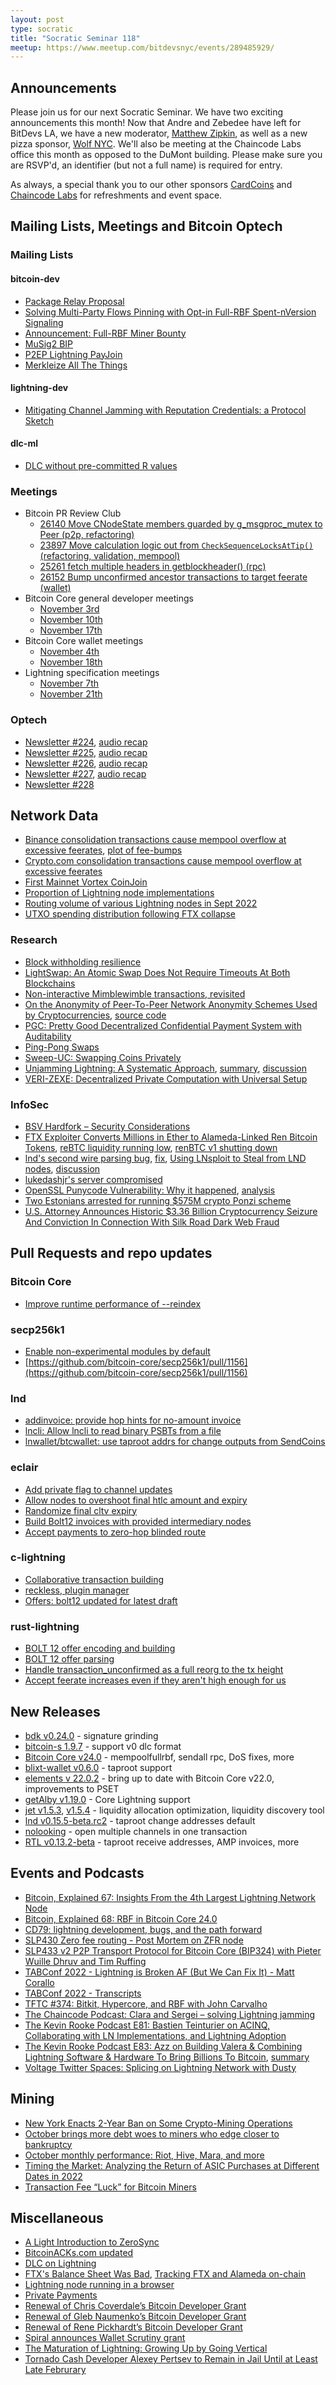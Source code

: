 ```yaml
---
layout: post
type: socratic
title: "Socratic Seminar 118"
meetup: https://www.meetup.com/bitdevsnyc/events/289485929/
---
```



## Announcements
Please join us for our next Socratic Seminar. We have two exciting announcements this month! Now that Andre and Zebedee have left for BitDevs LA, we have a new moderator, [Matthew Zipkin](https://twitter.com/MatthewZipkin), as well as a new pizza sponsor, [Wolf NYC](https://wolfnyc.com/). We'll also be meeting at the Chaincode Labs office this month as opposed to the DuMont building. Please make sure you are RSVP'd, an identifier (but not a full name) is required for entry.

As always, a special thank you to our other sponsors [CardCoins](https://cardcoins.co) and [Chaincode Labs](https://chaincode.com) for refreshments and event space.

## Mailing Lists, Meetings and Bitcoin Optech

### Mailing Lists

#### bitcoin-dev

- [Package Relay Proposal](https://lists.linuxfoundation.org/pipermail/bitcoin-dev/2022-November/021140.html)
- [Solving Multi-Party Flows Pinning with Opt-in Full-RBF Spent-nVersion Signaling](https://lists.linuxfoundation.org/pipermail/bitcoin-dev/2022-November/021144.html)
- [Announcement: Full-RBF Miner Bounty](https://lists.linuxfoundation.org/pipermail/bitcoin-dev/2022-November/021143.html)
- [MuSig2 BIP](https://lists.linuxfoundation.org/pipermail/bitcoin-dev/2022-November/021159.html)
- [P2EP Lightning PayJoin](https://lists.linuxfoundation.org/pipermail/bitcoin-dev/2022-November/021180.html)
- [Merkleize All The Things](https://lists.linuxfoundation.org/pipermail/bitcoin-dev/2022-November/021182.html)

#### lightning-dev

- [Mitigating Channel Jamming with Reputation Credentials: a Protocol Sketch](https://lists.linuxfoundation.org/pipermail/lightning-dev/2022-November/003754.html)

#### dlc-ml

- [DLC without pre-committed R values](https://mailmanlists.org/pipermail/dlc-dev/2022-November/000167.html)

### Meetings
- Bitcoin PR Review Club
  - [26140 Move CNodeState members guarded by g_msgproc_mutex to Peer (p2p, refactoring)](https://bitcoincore.reviews/26140)
  - [23897 Move calculation logic out from `CheckSequenceLocksAtTip()` (refactoring, validation, mempool)](https://bitcoincore.reviews/23897)
  - [25261 fetch multiple headers in getblockheader() (rpc)](https://bitcoincore.reviews/25261)
  - [26152 Bump unconfirmed ancestor transactions to target feerate (wallet)](https://bitcoincore.reviews/26152)
- Bitcoin Core general developer meetings
  - [November 3rd](https://www.erisian.com.au/bitcoin-core-dev/log-2022-11-03.html#l-263)
  - [November 10th](https://www.erisian.com.au/bitcoin-core-dev/log-2022-11-10.html#l-348)
  - [November 17th](https://www.erisian.com.au/bitcoin-core-dev/log-2022-11-17.html#l-180)
- Bitcoin Core wallet meetings
  - [November 4th](https://www.erisian.com.au/bitcoin-core-dev/log-2022-11-04.html#l-237)
  - [November 18th](https://www.erisian.com.au/bitcoin-core-dev/log-2022-11-18.html#l-244)
- Lightning specification meetings
  - [November 7th](https://github.com/lightning/bolts/issues/1038)
  - [November 21th](https://github.com/lightning/bolts/issues/1041)

### Optech

- [Newsletter #224](https://bitcoinops.org/en/newsletters/2022/11/02/), [audio recap](https://twitter.com/bitcoinoptech/status/1588184133263626241)
- [Newsletter #225](https://bitcoinops.org/en/newsletters/2022/11/09/), [audio recap](https://twitter.com/bitcoinoptech/status/1590720275985108992)
- [Newsletter #226](https://bitcoinops.org/en/newsletters/2022/11/16/), [audio recap](https://twitter.com/bitcoinoptech/status/1593257546806091776)
- [Newsletter #227](https://bitcoinops.org/en/newsletters/2022/11/23/), [audio recap](https://twitter.com/bitcoinoptech/status/1595431309077352448)
- [Newsletter #228](https://bitcoinops.org/en/newsletters/2022/11/30/)

## Network Data

- [Binance consolidation transactions cause mempool overflow at excessive feerates](https://twitter.com/murchandamus/status/1592274621977477120), [plot of fee-bumps](https://mobile.twitter.com/0xB10C/status/1592603590941880320)
- [Crypto.com consolidation transactions cause mempool overflow at excessive feerates](https://twitter.com/murchandamus/status/1595506413027135509)
- [First Mainnet Vortex CoinJoin](https://twitter.com/benthecarman/status/1590886577940889600)
- [Proportion of Lightning node implementations](https://stacker.news/items/97320)
- [Routing volume of various Lightning nodes in Sept 2022](https://twitter.com/kerooke/status/1587176076559745027)
- [UTXO spending distribution following FTX collapse](https://twitter.com/SteveUsingWords/status/1590537069532962816)

### Research

- [Block withholding resilience](https://arxiv.org/abs/2211.07270v1)
- [LightSwap: An Atomic Swap Does Not Require Timeouts At Both Blockchains](https://eprint.iacr.org/2022/1650.pdf)
- [Non-interactive Mimblewimble transactions, revisited](https://eprint.iacr.org/2022/265)
- [On the Anonymity of Peer-To-Peer Network
Anonymity Schemes Used by Cryptocurrencies](https://arxiv.org/pdf/2201.11860.pdf), [source code](https://github.com/pi-yush/anon-crypt)
- [PGC: Pretty Good Decentralized Confidential Payment System with Auditability](https://eprint.iacr.org/2019/319)
- [Ping-Pong Swaps](https://arxiv.org/abs/2211.13335)
- [Sweep-UC: Swapping Coins Privately](https://eprint.iacr.org/2022/1605.pdf)
- [Unjamming Lightning: A Systematic Approach](https://github.com/s-tikhomirov/ln-jamming-simulator/blob/master/unjamming-lightning.pdf), [summary](https://twitter.com/serg_tikhomirov/status/1593703147272273921), [discussion](https://lists.linuxfoundation.org/pipermail/lightning-dev/2022-November/003740.html)
- [VERI-ZEXE: Decentralized Private Computation with Universal Setup](https://eprint.iacr.org/2022/802)

### InfoSec

- [BSV Hardfork – Security Considerations](https://blog.bitmex.com/bitcoin-sv-hardfork-significant-security-risks/)
- [FTX Exploiter Converts Millions in Ether to Alameda-Linked Ren Bitcoin Tokens](https://www.coindesk.com/tech/2022/11/20/ftx-exploiter-converts-millions-in-ether-to-alameda-linked-ren-bitcoin-tokens/), [reBTC liquidity running low](https://twitter.com/ErgoBTC/status/1594318519595827201), [renBTC v1 shutting down](https://vote.makerdao.com/polling/QmTNMDfb#vote-breakdown)
- [lnd's second wire parsing bug](https://github.com/btcsuite/btcd/issues/1906), [fix](https://github.com/btcsuite/btcd/pull/1907), [Using LNsploit to Steal from LND nodes](https://abytesjourney.com/using-lnsploit-to-steal-from-lnd-nodes/), [discussion](https://www.reddit.com/r/Bitcoin/comments/yj9low/lnd_emergency_bugfix_release_0154_beta/iurfgwc/)
- [lukedashjr's server compromised](https://twitter.com/LukeDashjr/status/1593227756841578496)
- [OpenSSL Punycode Vulnerability: Why it happened](https://words.filippo.io/dispatches/openssl-punycode/), [analysis](https://github.com/colmmacc/CVE-2022-3602)
- [Two Estonians arrested for running $575M crypto Ponzi scheme](https://www.bleepingcomputer.com/news/security/two-estonians-arrested-for-running-575m-crypto-ponzi-scheme/)
- [U.S. Attorney Announces Historic $3.36 Billion Cryptocurrency Seizure And Conviction In Connection With Silk Road Dark Web Fraud](https://www.justice.gov/usao-sdny/pr/us-attorney-announces-historic-336-billion-cryptocurrency-seizure-and-conviction)

## Pull Requests and repo updates

### Bitcoin Core

- [Improve runtime performance of --reindex](https://github.com/bitcoin/bitcoin/pull/16981)

### secp256k1

- [Enable non-experimental modules by default](https://github.com/bitcoin-core/secp256k1/pull/993)
- [https://github.com/bitcoin-core/secp256k1/pull/1156](https://github.com/bitcoin-core/secp256k1/pull/1156)

### lnd

- [addinvoice: provide hop hints for no-amount invoice](https://github.com/lightningnetwork/lnd/pull/7082)
- [lncli: Allow lncli to read binary PSBTs from a file](https://github.com/lightningnetwork/lnd/pull/7122)
- [lnwallet/btcwallet: use taproot addrs for change outputs from SendCoins](https://github.com/lightningnetwork/lnd/pull/7193)

### eclair

- [Add private flag to channel updates](https://github.com/ACINQ/eclair/pull/2362)
- [Allow nodes to overshoot final htlc amount and expiry](https://github.com/ACINQ/eclair/pull/2468)
- [Randomize final cltv expiry](https://github.com/ACINQ/eclair/pull/2469)
- [Build Bolt12 invoices with provided intermediary nodes](https://github.com/ACINQ/eclair/pull/2499)
- [Accept payments to zero-hop blinded route](https://github.com/ACINQ/eclair/pull/2500)

### c-lightning

- [Collaborative transaction building](https://github.com/ElementsProject/lightning/pull/5287)
- [reckless, plugin manager](https://github.com/ElementsProject/lightning/pull/5647)
- [Offers: bolt12 updated for latest draft](https://github.com/ElementsProject/lightning/pull/5676)

### rust-lightning

- [BOLT 12 offer encoding and building](https://github.com/lightningdevkit/rust-lightning/pull/1719)
- [BOLT 12 offer parsing](https://github.com/lightningdevkit/rust-lightning/pull/1726)
- [Handle transaction_unconfirmed as a full reorg to the tx height](https://github.com/lightningdevkit/rust-lightning/pull/1846)
- [Accept feerate increases even if they aren't high enough for us](https://github.com/lightningdevkit/rust-lightning/pull/1852)

## New Releases

- [bdk v0.24.0](https://github.com/bitcoindevkit/bdk/releases/tag/v0.24.0) - signature grinding
- [bitcoin-s 1.9.7](https://github.com/bitcoin-s/bitcoin-s/releases/tag/1.9.7) - support v0 dlc format 
- [Bitcoin Core v24.0](https://github.com/bitcoin/bitcoin/releases/tag/v24.0) - mempoolfullrbf, sendall rpc, DoS fixes, more
- [blixt-wallet v0.6.0](https://github.com/hsjoberg/blixt-wallet/releases/tag/v0.6.0) - taproot support
- [elements v 22.0.2](https://github.com/ElementsProject/elements/releases/tag/elements-22.0.2) - bring up to date with Bitcoin Core v22.0, improvements to PSET
- [getAlby v1.19.0](https://github.com/getAlby/lightning-browser-extension/releases/tag/v1.19.0) - Core Lightning support
- [jet v1.5.3](https://github.com/itsneski/lightning-jet/releases/tag/v1.5.3-liquidity), [v1.5.4](https://github.com/itsneski/lightning-jet/releases/tag/v1.5.4-probes) - liquidity allocation optimization, liquidity discovery tool
- [lnd v0.15.5-beta.rc2](https://github.com/lightningnetwork/lnd/releases/tag/v0.15.5-beta.rc2) - taproot change addresses default
- [nolooking](https://github.com/chaincase-app/nolooking) - open multiple channels in one transaction
- [RTL v0.13.2-beta](https://github.com/Ride-The-Lightning/RTL/releases/tag/v0.13.2) - taproot receive addresses, AMP invoices, more

## Events and Podcasts

- [Bitcoin, Explained 67: Insights From the 4th Largest Lightning Network Node](https://nadobtc.libsyn.com/bitcoin-explained-67-insights-from-the-4th-largest-lightning-network-node)
- [Bitcoin, Explained 68: RBF in Bitcoin Core 24.0](https://nadobtc.libsyn.com/bitcoin-explained-68-rbf-in-bitcoin-core-240)
- [CD79: lightning development, bugs, and the path forward](https://anchor.fm/citadeldispatch/episodes/CD79-lightning-development--bugs--and-the-path-forward-e1qkj4q)
- [SLP430 Zero fee routing - Post Mortem on ZFR node](https://anchor.fm/stephan-livera/episodes/SLP430-Zero-fee-routing---Post-Mortem-on-ZFR-node-e1q6878)
- [SLP433 v2 P2P Transport Protocol for Bitcoin Core (BIP324) with Pieter Wuille Dhruv and Tim Ruffing](https://anchor.fm/stephan-livera/episodes/SLP433-v2-P2P-Transport-Protocol-for-Bitcoin-Core-BIP324-with-Pieter-Wuille-Dhruv-and-Tim-Ruffing-e1qldq5)
- [TABConf 2022 - Lightning is Broken AF (But We Can Fix It) - Matt Corallo](https://www.youtube.com/watch?v=s9KMRWkcwtE)
- [TABConf 2022 - Transcripts]()
- [TFTC #374: Bitkit, Hypercore, and RBF with John Carvalho](https://anchor.fm/tales-from-the-crypt/episodes/374-Bitkit--Hypercore--and-RBF-with-John-Carvalho-e1qimb4)
- [The Chaincode Podcast: Clara and Sergei – solving Lightning jamming](https://podcast.chaincode.com/2022/11/23/clara-sergei-lightning-jamming.html)
- [The Kevin Rooke Podcast E81: Bastien Teinturier on ACINQ, Collaborating with LN Implementations, and Lightning Adoption](https://www.youtube.com/watch?v=bkomnS1qInw)
- [The Kevin Rooke Podcast E83: Azz on Building Valera & Combining Lightning Software & Hardware To Bring Billions To Bitcoin](https://www.youtube.com/watch?v=VsqIsZCnUI8), [summary](https://mobile.twitter.com/617a7a/status/1594696672973570048)
- [Voltage Twitter Spaces: Splicing on Lightning Network with Dusty](https://anchor.fm/stephan-livera/episodes/SLP430-Zero-fee-routing---Post-Mortem-on-ZFR-node-e1q6878)

## Mining

- [New York Enacts 2-Year Ban on Some Crypto-Mining Operations](https://www.nytimes.com/2022/11/22/nyregion/crypto-mining-ban-hochul.html)
- [October brings more debt woes to miners who edge closer to bankruptcy](https://compassmining.io/education/an-october-most-bitcoin-miners/)
- [October monthly performance: Riot, Hive, Mara, and more](https://compassmining.io/education/october-monthly-performance-riot-hive-mara-and-more/)
- [Timing the Market: Analyzing the Return of ASIC Purchases at Different Dates in 2022](https://hashrateindex.com/blog/timing-the-market-analyzing-the-return-of-asic-purchases-at-different-dates-in-2022/)
- [Transaction Fee “Luck” for Bitcoin Miners](https://braiins.com/blog/transaction-fee-luck-for-bitcoin-miners)

## Miscellaneous

- [A Light Introduction to ZeroSync](https://geometry.xyz/notebook/A-light-introduction-to-ZeroSync)
- [BitcoinACKs.com updated](https://bitcoinacks.com/)
- [DLC on Lightning](https://medium.com/crypto-garage/dlc-on-lightning-cb5d191f6e64)
- [FTX's Balance Sheet Was Bad](https://www.bloomberg.com/opinion/articles/2022-11-14/ftx-s-balance-sheet-was-bad), [Tracking FTX and Alameda on-chain](https://coinmetrics.substack.com/i/85914845/uncovering-alamedas-tracks-with-on-chain-transaction-data)
- [Lightning node running in a browser](https://twitter.com/benthecarman/status/1595395624010190850#m)
- [Private Payments](https://privatepayments.org/)
- [Renewal of Chris Coverdale’s Bitcoin Developer Grant](https://blog.bitmex.com/renewal-of-chris-coverdales-bitcoin-developer-grant-2/)
- [Renewal of Gleb Naumenko’s Bitcoin Developer Grant](https://blog.bitmex.com/renewal-of-gleb-naumenkos-bitcoin-developer-grant-4/)
- [Renewal of Rene Pickhardt’s Bitcoin Developer Grant](https://blog.bitmex.com/renewal-of-rene-pickhardts-bitcoin-developer-grant-2/)
- [Spiral announces Wallet Scrutiny grant](https://twitter.com/spiralbtc/status/1593304684801966091)
- [The Maturation of Lightning: Growing Up by Going Vertical](https://medium.com/breez-technology/the-maturation-of-lightning-growing-up-by-going-vertical-c5cffd0c98ea)
- [Tornado Cash Developer Alexey Pertsev to Remain in Jail Until at Least Late Februrary](https://www.coindesk.com/policy/2022/11/22/tornado-cash-developer-alexey-pertsev-to-remain-in-jail-until-at-least-late-februrary/)
